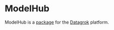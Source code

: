 # ModelHub

ModelHub is a [package](https://datagrok.ai/help/develop/develop#packages) for the [Datagrok](https://datagrok.ai) platform.